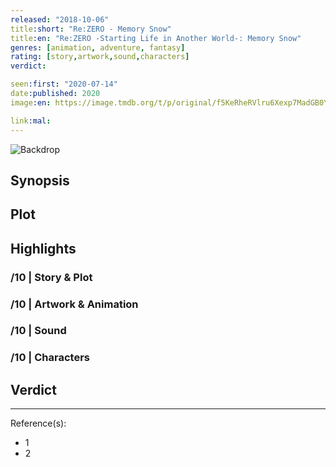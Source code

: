 ```yaml
---
released: "2018-10-06"
title:short: "Re:ZERO - Memory Snow"
title:en: "Re:ZERO -Starting Life in Another World-: Memory Snow"
genres: [animation, adventure, fantasy]
rating: [story,artwork,sound,characters]
verdict:

seen:first: "2020-07-14"
date:published: 2020
image:en: https://image.tmdb.org/t/p/original/f5KeRheRVlru6Xexp7MadGB0YEd.jpg

link:mal:
---
```


![Backdrop]()

## Synopsis

## Plot

## Highlights

### /10 | Story & Plot

### /10 | Artwork & Animation

### /10 | Sound

### /10 | Characters

## Verdict

<!-- SPOILERS -->

<!-- CLOSING -->

---
Reference(s):

- 1
- 2
